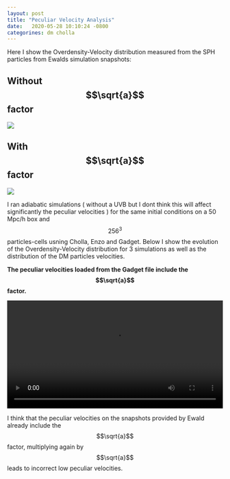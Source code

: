 ```yaml
---
layout: post
title: "Peculiar Velocity Analysis"
date:   2020-05-28 10:10:24 -0800
categorines: dm cholla
---
```



Here I show the Overdensity-Velocity distribution measured from the SPH particles from Ewalds simulation snapshots:

## Without $$\sqrt{a}$$ factor
<img src="{{ site.url }}assets/images/dens_vel_distribution_ewald.png">



## With $$\sqrt{a}$$ factor
<img src="{{ site.url }}assets/images/dens_vel_distribution_ewald.png">


I ran adiabatic simulations ( without a UVB but I dont think this will affect significantly the peculiar velocities ) for the same initial conditions on a 50 Mpc/h box and $$256^3$$ particles-cells usning Cholla, Enzo and Gadget. Below I show the evolution of the Overdensity-Velocity distribution for 3 simulations as well as the distribution of the DM particles velocities.

**The peculiar velocities loaded from the Gadget file include the $$\sqrt{a}$$ factor.**

<video src="{{ site.url }}assets/videos/dens_vel_distribution_comparison.mp4" width="100%"  height="auto" controls preload> </video>


I think that the peculiar velocities on the snapshots provided by Ewald already include the $$\sqrt{a}$$ factor, multiplying again by $$\sqrt{a}$$ leads to incorrect low peculiar velocities. 